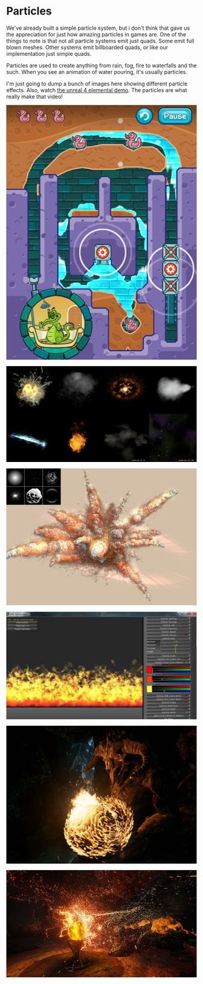 # Particles

We've already built a simple particle system, but i don't think that gave us the appreciation for just how amazing particles in games are. One of the things to note is that not all particle systems emit just quads. Some emit full blown meshes. Other systems emit billboarded quads, or like our implementation just simple quads.

Particles are used to create anything from rain, fog, fire to waterfalls and the such. When you see an animation of water pouring, it's usually particles. 

I'm just going to dump a bunch of images here showing different particle effects. Also, watch [the unreal 4 elemental demo](https://www.youtube.com/watch?v=dD9CPqSKjTU). The particles are what really make that video!

![P1](P1.jpg)

![P2](P2.jpg)

![P3](P3.jpg)

![P4](P4.jpg)

![P5](P5.jpg)

![P6](P6.jpg)

